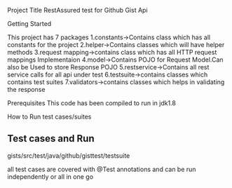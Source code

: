 Project Title
RestAssured test for Github Gist Api

Getting Started

This project has 7 packages
	1.constants->Contains class which has all constants for the project
	2.helper->Contains classes which will have helper methods
	3.request mapping->contains class which has all HTTP request mappings Implementaion
	4.model->Contains POJO for Request Model.Can also be Used to store Response POJO
	5.restservice->Contains all rest service calls for all api under test
	6.testsuite->contains classes which contains test suites
	7.validators->contains classes which helps in validating the response

Prerequisites
This code has been compiled to run in jdk1.8

How to Run test cases/suites

Test cases and Run
--
gists/src/test/java/github/gisttest/testsuite

all test cases are covered with @Test annotations and can be run independently or all in one go


